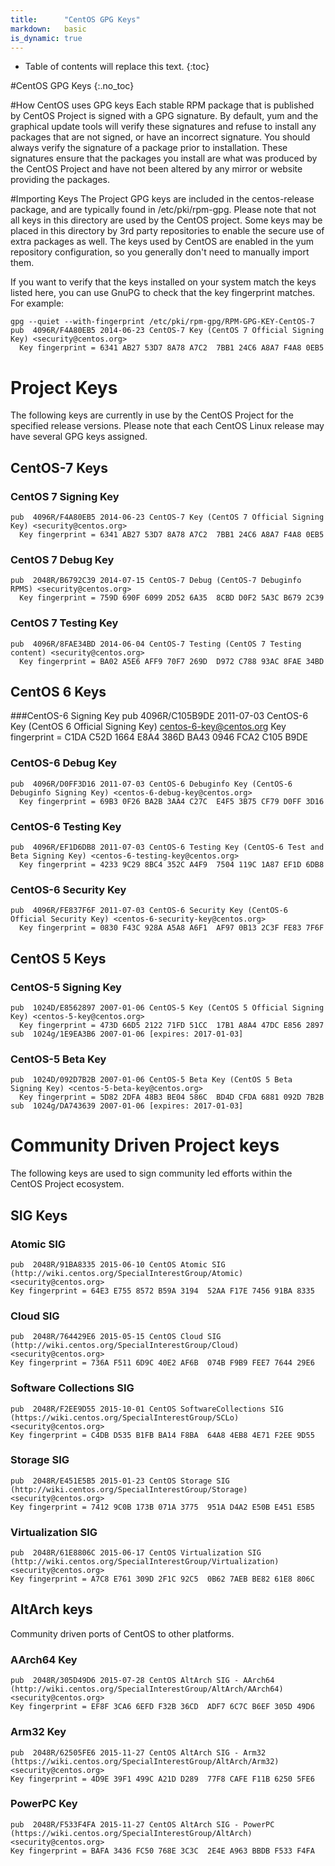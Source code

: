 ```yaml
---
title:      "CentOS GPG Keys"
markdown:   basic
is_dynamic: true
---
```

* Table of contents will replace this text.
{:toc}

#CentOS GPG Keys
{:.no_toc}

#How CentOS uses GPG keys
Each stable RPM package that is published by CentOS Project is signed with a GPG signature. By default, yum and the graphical update tools will verify these signatures and refuse to install any packages that are not signed, or have an incorrect signature. You should always verify the signature of a package prior to installation. These signatures ensure that the packages you install are what was produced by the CentOS Project and have not been altered by any mirror or website providing the packages. 

#Importing Keys
The Project GPG keys are included in the centos-release package, and are typically found in /etc/pki/rpm-gpg. Please note that not all keys in this directory are used by the CentOS project. Some keys may be placed in this directory by 3rd party repositories to enable the secure use of extra packages as well. The keys used by CentOS are enabled in the yum repository configuration, so you generally don't need to manually import them. 

If you want to verify that the keys installed on your system match the keys listed here, you can use GnuPG to check that the key fingerprint matches. For example:

    gpg --quiet --with-fingerprint /etc/pki/rpm-gpg/RPM-GPG-KEY-CentOS-7
    pub  4096R/F4A80EB5 2014-06-23 CentOS-7 Key (CentOS 7 Official Signing Key) <security@centos.org>
      Key fingerprint = 6341 AB27 53D7 8A78 A7C2  7BB1 24C6 A8A7 F4A8 0EB5


# Project Keys
The following keys are currently in use by the CentOS Project for the specified release versions. Please note that each CentOS Linux release may have several GPG keys assigned.

## CentOS-7 Keys

### CentOS 7 Signing Key
    pub  4096R/F4A80EB5 2014-06-23 CentOS-7 Key (CentOS 7 Official Signing Key) <security@centos.org>
      Key fingerprint = 6341 AB27 53D7 8A78 A7C2  7BB1 24C6 A8A7 F4A8 0EB5

### CentOS 7 Debug Key
    pub  2048R/B6792C39 2014-07-15 CentOS-7 Debug (CentOS-7 Debuginfo RPMS) <security@centos.org>
      Key fingerprint = 759D 690F 6099 2D52 6A35  8CBD D0F2 5A3C B679 2C39


### CentOS 7 Testing Key
    pub  4096R/8FAE34BD 2014-06-04 CentOS-7 Testing (CentOS 7 Testing content) <security@centos.org>
      Key fingerprint = BA02 A5E6 AFF9 70F7 269D  D972 C788 93AC 8FAE 34BD


## CentOS 6 Keys

###CentOS-6 Signing Key
    pub  4096R/C105B9DE 2011-07-03 CentOS-6 Key (CentOS 6 Official Signing Key) <centos-6-key@centos.org>
      Key fingerprint = C1DA C52D 1664 E8A4 386D  BA43 0946 FCA2 C105 B9DE


### CentOS-6 Debug Key
    pub  4096R/D0FF3D16 2011-07-03 CentOS-6 Debuginfo Key (CentOS-6 Debuginfo Signing Key) <centos-6-debug-key@centos.org>
      Key fingerprint = 69B3 0F26 BA2B 3AA4 C27C  E4F5 3B75 CF79 D0FF 3D16


### CentOS-6 Testing Key
    pub  4096R/EF1D6DB8 2011-07-03 CentOS-6 Testing Key (CentOS-6 Test and Beta Signing Key) <centos-6-testing-key@centos.org>
      Key fingerprint = 4233 9C29 8BC4 352C A4F9  7504 119C 1A87 EF1D 6DB8


### CentOS-6 Security Key
    pub  4096R/FE837F6F 2011-07-03 CentOS-6 Security Key (CentOS-6 Official Security Key) <centos-6-security-key@centos.org>
      Key fingerprint = 0830 F43C 928A A5A8 A6F1  AF97 0B13 2C3F FE83 7F6F


## CentOS 5 Keys

### CentOS-5 Signing Key
    pub  1024D/E8562897 2007-01-06 CentOS-5 Key (CentOS 5 Official Signing Key) <centos-5-key@centos.org>
      Key fingerprint = 473D 66D5 2122 71FD 51CC  17B1 A8A4 47DC E856 2897
    sub  1024g/1E9EA3B6 2007-01-06 [expires: 2017-01-03]

### CentOS-5 Beta Key
    pub  1024D/092D7B2B 2007-01-06 CentOS-5 Beta Key (CentOS 5 Beta Signing Key) <centos-5-beta-key@centos.org>
      Key fingerprint = 5D82 2DFA 48B3 BE04 586C  BD4D CFDA 6881 092D 7B2B
    sub  1024g/DA743639 2007-01-06 [expires: 2017-01-03]


# Community Driven Project keys

The following keys are used to sign community led efforts within the CentOS Project ecosystem.

## SIG Keys

### Atomic SIG
    pub  2048R/91BA8335 2015-06-10 CentOS Atomic SIG (http://wiki.centos.org/SpecialInterestGroup/Atomic) <security@centos.org>
    Key fingerprint = 64E3 E755 8572 B59A 3194  52AA F17E 7456 91BA 8335

### Cloud SIG
    pub  2048R/764429E6 2015-05-15 CentOS Cloud SIG (http://wiki.centos.org/SpecialInterestGroup/Cloud) <security@centos.org>
    Key fingerprint = 736A F511 6D9C 40E2 AF6B  074B F9B9 FEE7 7644 29E6

### Software Collections SIG
    pub  2048R/F2EE9D55 2015-10-01 CentOS SoftwareCollections SIG (https://wiki.centos.org/SpecialInterestGroup/SCLo) <security@centos.org>
    Key fingerprint = C4DB D535 B1FB BA14 F8BA  64A8 4EB8 4E71 F2EE 9D55

### Storage SIG
    pub  2048R/E451E5B5 2015-01-23 CentOS Storage SIG (http://wiki.centos.org/SpecialInterestGroup/Storage) <security@centos.org>
    Key fingerprint = 7412 9C0B 173B 071A 3775  951A D4A2 E50B E451 E5B5

### Virtualization SIG
    pub  2048R/61E8806C 2015-06-17 CentOS Virtualization SIG (http://wiki.centos.org/SpecialInterestGroup/Virtualization) <security@centos.org>
    Key fingerprint = A7C8 E761 309D 2F1C 92C5  0B62 7AEB BE82 61E8 806C

## AltArch keys

Community driven ports of CentOS to other platforms.

### AArch64 Key
    pub  2048R/305D49D6 2015-07-28 CentOS AltArch SIG - AArch64 (http://wiki.centos.org/SpecialInterestGroup/AltArch/AArch64) <security@centos.org>
    Key fingerprint = EF8F 3CA6 6EFD F32B 36CD  ADF7 6C7C B6EF 305D 49D6

### Arm32 Key
    pub  2048R/62505FE6 2015-11-27 CentOS AltArch SIG - Arm32 (https://wiki.centos.org/SpecialInterestGroup/AltArch/Arm32) <security@centos.org>
    Key fingerprint = 4D9E 39F1 499C A21D D289  77F8 CAFE F11B 6250 5FE6

### PowerPC Key
    pub  2048R/F533F4FA 2015-11-27 CentOS AltArch SIG - PowerPC (https://wiki.centos.org/SpecialInterestGroup/AltArch) <security@centos.org>
    Key fingerprint = BAFA 3436 FC50 768E 3C3C  2E4E A963 BBDB F533 F4FA
